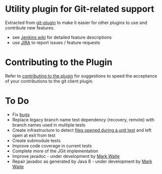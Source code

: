 Utility plugin for Git-related support
======================================

Extracted from [git-plugin](https://wiki.jenkins-ci.org/display/JENKINS/Git+Plugin)
to make it easier for other plugins to use and contribute new features.

* see [Jenkins wiki](https://wiki.jenkins-ci.org/display/JENKINS/Git+Client+Plugin) for detailed feature descriptions
* use [JIRA](https://issues.jenkins-ci.org) to report issues / feature requests

Contributing to the Plugin
==========================

Refer to [contributing to the plugin](https://github.com/jenkinsci/git-client-plugin/blob/master/CONTRIBUTING.md)
for suggestions to speed the acceptance of your contributions to the
git client plugin.

To Do
=====

* Fix [bugs](https://issues.jenkins-ci.org/secure/IssueNavigator.jspa?mode=hide&reset=true&jqlQuery=project+%3D+JENKINS+AND+status+in+%28Open%2C+"In+Progress"%2C+Reopened%29+AND+component+%3D+git-client-plugin)
* Replace legacy branch name test dependency (recovery, remote) with branch names used in multiple tests
* Create infrastructure to detect [files opened during a unit test](https://issues.jenkins-ci.org/browse/JENKINS-19994) and left open at exit from test
* Create submodule tests
* Improve code coverage in current tests
* Complete more of the JGit implementation
* Improve javadoc - under development by [Mark Waite](mailto:mark.earl.waite@gmail.com)
* Repair javadoc as generated by Java 8 - under development by [Mark Waite](mailto:mark.earl.waite@gmail.com)
